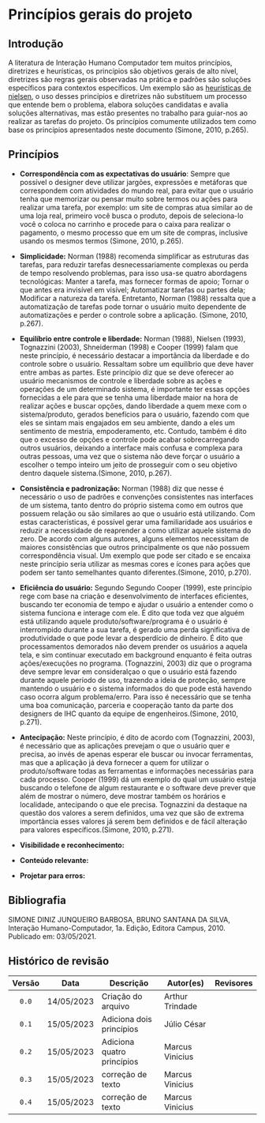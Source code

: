 # Princípios gerais do projeto
## Introdução
A literatura de Interação Humano Computador tem muitos princípios, diretrizes e heurísticas, os princípios são objetivos gerais de alto nível, diretrizes são regras gerais observadas na prática e padrões são soluções específicos para contextos específicos. Um exemplo são as [heurísticas de nielsen](../planejamento/processo.md), o uso desses princípios e diretrizes não substituem um processo que entende bem o problema, elabora soluções candidatas e avalia soluções alternativas, mas estão presentes no trabalho para guiar-nos ao realizar as tarefas do projeto. Os princípios comumente utilizados tem como base os princípios apresentados neste documento (Simone, 2010, p.265).

## Princípios

- **Correspondência com as expectativas do usuário**: Sempre que possível o designer deve utilizar jargões, expressões e metáforas que correspondem com atividades do mundo real, para evitar que o usuário tenha que memorizar ou pensar muito sobre termos ou ações para realizar uma tarefa, por exemplo: um site de compras atua similar ao de uma loja real, primeiro você busca o produto, depois de seleciona-lo você o coloca no carrinho e procede para o caixa para realizar o pagamento, o mesmo processo que em um site de compras, inclusive usando os mesmos termos (Simone, 2010, p.265).
- **Simplicidade:** Norman (1988) recomenda simplificar as estruturas das tarefas, para reduzir tarefas desnecessariamente complexas ou perda de tempo resolvendo problemas, para isso usa-se quatro abordagens tecnológicas: Manter a tarefa, mas fornecer formas de apoio; Tornar o que antes era invisível em visível; Automatizar tarefas ou partes dela; Modificar a natureza da tarefa. Entretanto, Norman (1988) ressalta que a automatização de tarefas pode tornar o usuário muito dependente de automatizações e perder o controle sobre a aplicação. (Simone, 2010, p.267).

- **Equilíbrio entre controle e liberdade:** Norman (1988), Nielsen (1993), Tognazzini (2003), Shneiderman (1998) e Cooper (1999) falam que neste princípio, é necessário destacar a importância da liberdade e do controle sobre o usuário. Ressaltam sobre um equilíbrio que deve haver entre ambas as partes. Este princípio diz que se deve oferecer ao usuário mecanismos de controle e liberdade sobre as ações e operações de um determinado sistema, é importante ter essas opções fornecidas a ele para que se tenha uma liberdade maior na hora de realizar ações e buscar opções, dando liberdade a quem mexe com o sistema/produto, gerados benefícios para o usuário, fazendo com que eles se sintam mais engajados em seu ambiente, dando a eles um sentimento de mestria, empoderamento, etc. Contudo, também é dito que o excesso de opções e controle pode acabar sobrecarregando outros usuários, deixando a interface mais confusa e complexa para outras pessoas, uma vez que o sistema não deve forçar o usuário a escolher o tempo inteiro um jeito de prosseguir com o seu objetivo dentro daquele sistema.(Simone, 2010, p.267).

- **Consistência e padronização:** Norman (1988) diz que nesse é necessário o uso de padrões e convenções consistentes nas interfaces de um sistema, tanto dentro do próprio sistema como em outros que possuem relação ou são similares ao que o usuário está utilizando. Com estas características, é possível gerar uma familiaridade aos usuários e reduzir a necessidade de reaprender a como utilizar aquele sistema do zero. De acordo com alguns autores, alguns elementos necessitam de maiores consistências que outros principalmente os que não possuem correspondência visual. Um exemplo que pode ser citado e se encaixa neste princípio seria utilizar as mesmas cores e ícones para ações que podem ser tanto semelhantes quanto diferentes.(Simone, 2010, p.270).

- **Eficiência do usuário:** Segundo Segundo Cooper (1999), este princípio rege com base na criação e desenvolvimento de interfaces eficientes, buscando ter economia de tempo e ajudar o usuário a entender como o sistema funciona e interage com ele. É dito que toda vez que alguém está utilizando aquele produto/software/programa é o usuário é interrompido durante a sua tarefa, é gerado uma perda significativa de produtividade o que pode levar a desperdício de dinheiro. É dito que processamentos demorados não devem prender os usuários a aquela tela, e sim continuar executado em background enquanto é feita outras ações/execuções no programa. (Tognazzini, 2003) diz que o programa deve sempre levar em consideralçao o que o usuário está fazendo durante aquele período de uso, trazendo a ideia de proteção, sempre mantendo o usuário e o sistema informados do que pode está havendo caso ocorra algum problema/erro. Para isso é necessário que se tenha uma boa comunicação, parceria e cooperação tanto da parte dos designers de IHC quanto da equipe de engenheiros.(Simone, 2010, p.271).

- **Antecipação:** Neste princípio, é dito de acordo com (Tognazzini, 2003), é necessário que as aplicações prevejam o que o usuário quer e precisa, ao invés de apenas esperar ele buscar ou invocar ferramentas, mas que a aplicação já deva fornecer a quem for utilizar o produto/software todas as ferramentas e informações necessárias para cada processo. Cooper (1999) dá um exemplo do qual um usuário esteja buscando o telefone de algum restaurante e o software deve prever que além de mostrar o número, deve mostrar também os horários e localidade, antecipando o que ele precisa. Tognazzini da destaque na questão dos valores a serem definidos, uma vez que são de extrema importância esses valores já serem bem definidos e de fácil alteração para valores específicos.(Simone, 2010, p.271).
  
- **Visibilidade e reconhecimento:**

- **Conteúdo relevante:**

- **Projetar para erros:**

<!-- ## Referências -->
<!-- FONTES CITADAS UTILIZADAS PARA EMBASAR O TEXTO. REMOVER CASO NÃO HOUVER  -->

## Bibliografia
SIMONE DINIZ JUNQUEIRO BARBOSA, BRUNO SANTANA DA SILVA, Interação Humano-Computador, 1a.
Edição, Editora Campus, 2010. Publicado em: 03/05/2021.
<!-- FONTES CONSULTADAS DURANTE A ELABORAÇÃO DO TEXTO, CITADAS OU NÃO. REMOVER CASO NÃO HOUVER -->

## Histórico de revisão

| Versão     | Data        | Descrição            | Autor(es)                          | Revisores      |
| :--------: | :---------: | -------------------- | ---------------------------------- | -------------- |
| `0.0`      |  14/05/2023 | Criação do arquivo   | Arthur Trindade                    |  |
| `0.1`      |  15/05/2023 | Adiciona dois princípios| Júlio César                     |  |
| `0.2`      |  15/05/2023 | Adiciona quatro princípios| Marcus Vinicius               |  |
| `0.3`      |  15/05/2023 | correção de texto    | Marcus Vinicius                    |  |
| `0.4`      |  15/05/2023 | correção de texto    | Marcus Vinicius                    |  |

